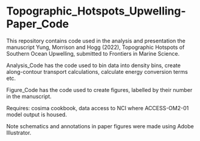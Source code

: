 # Topographic_Hotspots_Upwelling-Paper_Code

This repository contains code used in the analysis and presentation the manuscript Yung, Morrison and Hogg (2022), Topographic Hotspots of Southern Ocean Upwelling, submitted to Frontiers in Marine Science.

Analysis_Code has the code used to bin data into density bins, create along-contour transport calculations, calculate energy conversion terms etc.

Figure_Code has the code used to create figures, labelled by their number in the manuscript.

Requires: cosima cookbook, data access to NCI where ACCESS-OM2-01 model output is housed.

Note schematics and annotations in paper figures were made using Adobe Illustrator.
